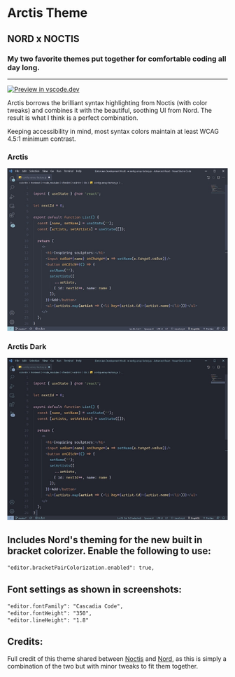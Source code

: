 # Arctis Theme

## NORD x NOCTIS

### My two favorite themes put together for comfortable coding all day long.

---

[![Preview in vscode.dev](https://img.shields.io/badge/preview%20in-vscode.dev-blue)](https://vscode.dev/theme/avidworks.arctis)

Arctis borrows the brilliant syntax highlighting from Noctis (with color tweaks) and combines it with the beautiful, soothing UI from Nord. The result is what I think is a perfect combination.

Keeping accessibility in mind, most syntax colors maintain at least WCAG 4.5:1 minimum contrast.

### **Arctis**

![arctis](main.jpg)

### **Arctis Dark**

![arctis dark](main-dark.jpg)

## Includes Nord's theming for the new built in bracket colorizer. Enable the following to use:

```
"editor.bracketPairColorization.enabled": true,
```

## Font settings as shown in screenshots:

```
"editor.fontFamily": "Cascadia Code",
"editor.fontWeight": "350",
"editor.lineHeight": "1.8"
```

## Credits:

Full credit of this theme shared between [Noctis](https://marketplace.visualstudio.com/items?itemName=liviuschera.noctis) and [Nord](https://marketplace.visualstudio.com/items?itemName=arcticicestudio.nord-visual-studio-code), as this is simply a combination of the two but with minor tweaks to fit them together.
